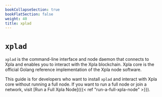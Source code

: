 ```yaml
---
bookCollapseSection: true
bookFlatSection: false
weight: 40 
title: xplad
---
```


# `xplad`

`xplad` is the command-line interface and node daemon that connects to Xpla and enables you to interact with the Xpla blockchain. Xpla core is the official Golang reference implementation of the Xpla node software.

This guide is for developers who want to install `xplad` and interact with Xpla core without running a full node. If you want to run a full node or join a network, visit [Run a Full Xpla Node]({{< ref "run-a-full-xpla-node" >}}).
